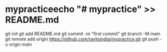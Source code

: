 # mypracticeecho "# mypractice" >> README.md
git init
git add README.md
git commit -m "first commit"
git branch -M main
git remote add origin https://github.com/ravitsindia/mypractice.git
git push -u origin main

